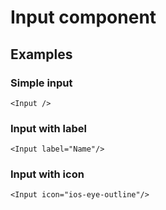 # Input component

## Examples

### Simple input

```
<Input />
```

### Input with label

```
<Input label="Name"/>
```

### Input with icon

```
<Input icon="ios-eye-outline"/>
```
